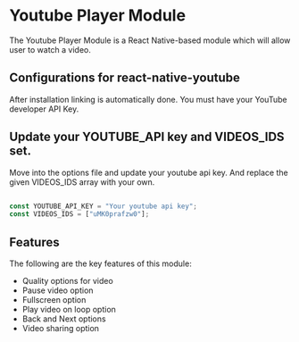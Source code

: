 # Youtube Player Module
The Youtube Player Module is a React Native-based module which will allow user to watch a video.


## Configurations for react-native-youtube
After installation linking is automatically done. You must have your YouTube developer API Key.

## Update your YOUTUBE_API key and VIDEOS_IDS set.
Move into the options file and update your youtube api key. And replace the given VIDEOS_IDS array with your own.
```javascript

const YOUTUBE_API_KEY = "Your youtube api key";
const VIDEOS_IDS = ["uMK0prafzw0"];

```

## Features
The following are the key features of this module:
* Quality options for video
* Pause video option
* Fullscreen option
* Play video on loop option
* Back and Next options
* Video sharing option
